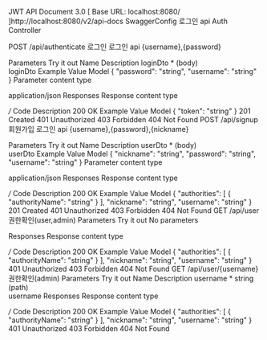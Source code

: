 JWT API Document
 3.0 
[ Base URL: localhost:8080/ ]http://localhost:8080/v2/api-docs
SwaggerConfig
로그인 api
Auth Controller

POST
/api/authenticate
로그인
로그인 api {username},{password}

Parameters
Try it out
Name	Description
loginDto *
(body)	
loginDto
Example Value
Model
{
  "password": "string",
  "username": "string"
}
Parameter content type

application/json
Responses
Response content type

*/*
Code	Description
200	
OK
Example Value
Model
{
  "token": "string"
}
201	
Created
401	
Unauthorized
403	
Forbidden
404	
Not Found
POST
/api/signup
회원가입
로그인 api {username},{password},{nickname}

Parameters
Try it out
Name	Description
userDto *
(body)	
userDto
Example Value
Model
{
  "nickname": "string",
  "password": "string",
  "username": "string"
}
Parameter content type

application/json
Responses
Response content type

*/*
Code	Description
200	
OK
Example Value
Model
{
  "authorities": [
    {
      "authorityName": "string"
    }
  ],
  "nickname": "string",
  "username": "string"
}
201	
Created
401	
Unauthorized
403	
Forbidden
404	
Not Found
GET
/api/user
권한확인(user,admin)
Parameters
Try it out
No parameters

Responses
Response content type

*/*
Code	Description
200	
OK
Example Value
Model
{
  "authorities": [
    {
      "authorityName": "string"
    }
  ],
  "nickname": "string",
  "username": "string"
}
401	
Unauthorized
403	
Forbidden
404	
Not Found
GET
/api/user/{username}
권한확인(admin)
Parameters
Try it out
Name	Description
username *
string
(path)	
username
Responses
Response content type

*/*
Code	Description
200	
OK
Example Value
Model
{
  "authorities": [
    {
      "authorityName": "string"
    }
  ],
  "nickname": "string",
  "username": "string"
}
401	
Unauthorized
403	
Forbidden
404	
Not Found

